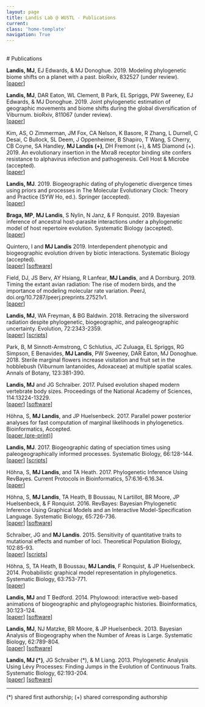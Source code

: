 ```yaml
---
layout: page
title: Landis Lab @ WUSTL - Publications
current:
class: 'home-template'
navigation: True
---
```


<br>
# Publications

**Landis, MJ**, EJ Edwards, & MJ Donoghue. 2019. Modeling phylogenetic biome shifts on a planet with a past. bioRxiv, 832527 (under review).<br>
[[paper](/assets/research/pdf/Landis_et_al_2019_bioRxiv_biome_shift.pdf)]

**Landis, MJ**, DAR Eaton, WL Clement, B Park, EL Spriggs, PW Sweeney, EJ Edwards, & MJ Donoghue. 2019. Joint phylogenetic estimation of geographic movements and biome shifts during the global diversification of Viburnum. bioRxiv, 811067 (under review).<br>
[[paper](/assets/research/pdf/Landis_et_al_2019_bioRxiv_viburnum_phylo.pdf)]

Kim, AS, O Zimmerman, JM Fox, CA Nelson, K Basore, R Zhang, L Durnell, C Desai, C Bullock, SL Deem, J Oppenheimer, B Shapiro, T Wang, S Cherry, CB Coyne, SA Handley, **MJ Landis (+)**, DH Fremont (+), & MS Diamond (+). 2019. An evolutionary insertion in the Mxra8 receptor binding site confers resistance to alphavirus infection and pathogenesis. Cell Host & Microbe (accepted).<br>
[[paper](mailto:michael.landis@wustl.edu?Subject=pdf%20request%20for%20Kim%20et%20al.%20(2019)%20article%20on%20alphaviruses&Body=No%20message%20necessary!)]

**Landis, MJ**. 2019. Biogeographic dating of phylogenetic divergence times using priors and processes in The Molecular Evolutionary Clock: Theory and Practice (SYW Ho, ed.). Springer (accepted).<br>
[[paper](mailto:michael.landis@wustl.edu?Subject=pdf%20request%20for%20Landis%20(2019)%20chapter%20on%20biogeographic%20dating&Body=No%20message%20necessary!)]

**Braga, MP**, **MJ Landis**, S Nylin, N Janz, & F Ronquist. 2019. Bayesian inference of ancestral host-parasite interactions under a phylogenetic model of host repertoire evolution. Systematic Biology (accepted).<br>
[[paper](/assets/research/pdf/Braga_et_al_2019_bioRxiv_host_parasite.pdf)]

Quintero, I and **MJ Landis** 2019. Interdependent phenotypic and biogeographic evolution driven by biotic interactions. Systematic Biology (accepted).<br>
[[paper](/assets/research/pdf/Quintero_Landis_2019_bioRxiv_biotic_interactions.pdf)]  [[software](https://github.com/ignacioq/Tapestree.jl)]

Field, DJ, JS Berv, AY Hsiang, R Lanfear, **MJ Landis**, and A Dornburg. 2019. Timing the extant avian radiation: The rise of modern birds, and the importance of modeling molecular rate variation. PeerJ, doi.org/10.7287/peerj.preprints.27521v1.<br>
[[paper](/assets/research/pdf/Field_et_al_2019_PeerJ_avian_dating.pdf)]

**Landis, MJ**, WA Freyman, & BG Baldwin. 2018. Retracing the silversword radiation despite phylogenetic, biogeographic, and paleogeographic uncertainty. Evolution, 72:2343-2359.<br>
[[paper](/assets/research/pdf/Landis_et_al_2018_Evolution_silversword_radiation.pdf)]  [[scripts](http://github.com/mlandis/biogeo_silversword)]

Park, B, M Sinnott-Armstrong, C Schlutius, JC Zuluaga, EL Spriggs, RG Simpson, E Benavides, **MJ Landis**, PW Sweeney, DAR Eaton, MJ Donoghue. 2018. Sterile marginal flowers increase visitation and fruit set in the hobblebush (Viburnum lantanoides, Adoxaceae) at multiple spatial scales. Annals of Botany, 123:381-390.

**Landis, MJ** and JG Schraiber. 2017. Pulsed evolution shaped modern vertebrate body sizes. Proceedings of the National Academy of Sciences, 114:13224-13229.<br>
[[paper](/assets/research/pdf/Landis_Schraiber_2017_PNAS_pulse_vertebrate.pdf)]  [[software](http://github.com/Schraiber/pulsR)]

Höhna, S, **MJ Landis**, and JP Huelsenbeck. 2017. Parallel power posterior analyses for fast computation of marginal likelihoods in phylogenetics. Bioinformatics, Accepted.
<br>[[paper (pre-print)](/assets/research/pdf/Hoehna_et_al_2017_bioRxiv_parallel_marg_like.pdf)]

**Landis, MJ**. 2017. Biogeographic dating of speciation times using paleogeographically informed processes. Systematic Biology, 66:128-144.<br>
[[paper](/assets/research/pdf/Landis_2016_SystBiol_biogeographic_dating.pdf)]  [[scripts](http://github.com/mlandis/biogeographic_dating)]

Höhna, S, **MJ Landis**, and TA Heath. 2017. Phylogenetic Inference Using RevBayes. Current Protocols in Bioinformatics, 57:6.16-6.16.34.
<br>[[paper](/assets/research/pdf/Hoehna_et_al_2017_CurrProcBioinfo_revbayes.pdf)]

Höhna, S, **MJ Landis**, TA Heath, B Boussau, N Lartillot, BR Moore, JP Huelsenbeck, & F Ronquist. 2016. RevBayes: Bayesian Phylogenetic Inference Using Graphical Models and an Interactive Model-Specification Language. Systematic Biology, 65:726-736.
<br>[[paper](/assets/research/pdf/Hoehna_et_al_2016_SystBiol_revbayes.pdf)]  [[software](http://github.com/revbayes/revbayes)]

Schraiber, JG and **MJ Landis**. 2015. Sensitivity of quantitative traits to mutational effects and number of loci. Theoretical Population Biology, 102:85-93.<br>
[[paper](/assets/research/pdf/Schraiber_Landis_2014_TPB_quant_coalescent.pdf)]  [[scripts](http://github.com/Schraiber/quant_trait_coalescent)]

Höhna, S, TA Heath, B Boussau, **MJ Landis**, F Ronquist, & JP Huelsenbeck. 2014. Probabilistic graphical model representation in phylogenetics. Systematic Biology, 63:753-771.
<br>[[paper](/assets/research/pdf/Hoehna_et_al_2014_SystBiol_graphical_models.pdf)]

**Landis, MJ** and T Bedford. 2014. Phylowood: interactive web-based animations of biogeographic and phylogeographic histories. Bioinformatics, 30:123-124.<br>
[[paper](/assets/research/pdf/Landis_Bedford_2014_Bioinfo_phylowood.pdf)]  [[software](http://mlandis.github.io/phylowood)]

**Landis, MJ**, NJ Matzke, BR Moore, & JP Huelsenbeck. 2013. Bayesian Analysis of Biogeography when the Number of Areas is Large. Systematic Biology, 62:789-804.<br>
[[paper](/assets/research/pdf/Landis_et_al_2013_SystBiol_biogeography_many_areas.pdf)]  [[software](http://software.google.com/p/archive/bayarea)]

**Landis, MJ (\*)**, JG Schraiber (\*), & M Liang. 2013. Phylogenetic Analysis Using Lévy Processes: Finding Jumps in the Evolution of Continuous Traits. Systematic Biology, 62:193-204.<br>
[[paper](/assets/research/pdf/Landis_et_al_2012_SystBiol_phylo_levy.pdf)]  [[software](http://github.com/mlandis/creepy-jerk)]

---
(\*) shared first authorship; (\+) shared corresponding authorship
